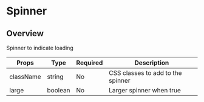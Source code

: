# Spinner

## Overview

Spinner to indicate loading


| Props     | Type    | Required | Description                       |
| --------- | ------- | -------- | --------------------------------- |
| className | string  | No       | CSS classes to add to the spinner |
| large     | boolean | No       | Larger spinner when true          |
